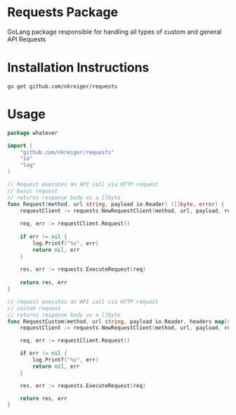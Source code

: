 # Requests Package
GoLang package responsible for handling all types of custom and general API Requests


# Installation Instructions

`go get github.com/nkreiger/requests`

# Usage

```go
package whatever

import (
	"github.com/nkreiger/requests"
	"io"
	"log"
)

// Request executes an API call via HTTP request
// basic request
// returns response body as a []byte
func Request(method, url string, payload io.Reader) ([]byte, error) {
	requestClient := requests.NewRequestClient(method, url, payload, requests.DefaultRequest())
	
	req, err := requestClient.Request()
	
	if err != nil {
		log.Printf("%v", err)
		return nil, err
	}
	
	res, err := requests.ExecuteRequest(req)
	
	return res, err
}

// request executes an API call via HTTP request
// custom request
// returns response body as a []byte
func RequestCustom(method, url string, payload io.Reader, headers map[string]string) ([]byte, error) {
	requestClient := requests.NewRequestClient(method, url, payload, requests.CustomHeaders(headers))

	req, err := requestClient.Request()

	if err != nil {
		log.Printf("%v", err)
		return nil, err
	}

	res, err := requests.ExecuteRequest(req)

	return res, err
}
```
